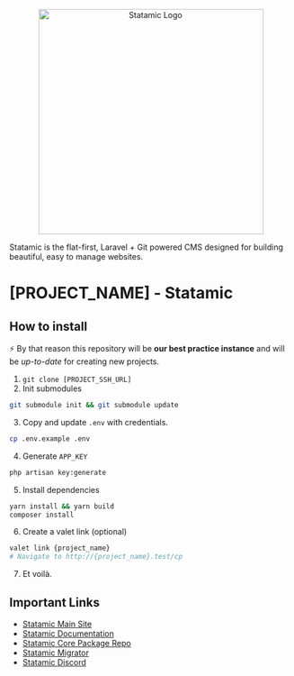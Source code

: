 <p align="center"><img src="https://statamic.com/assets/branding/Statamic-Logo+Wordmark-Rad.svg" width="400" alt="Statamic Logo" /></p>

Statamic is the flat-first, Laravel + Git powered CMS designed for building beautiful, easy to manage websites.

# [PROJECT_NAME] - Statamic

## How to install 
⚡ By that reason this repository will be **our best practice instance** and will be *up-to-date* for creating new projects.

1. `git clone [PROJECT_SSH_URL]`
2. Init submodules
```bash
git submodule init && git submodule update
```
3. Copy and update `.env` with credentials.
```bash
cp .env.example .env
```
4. Generate `APP_KEY`
```bash
php artisan key:generate
```
5. Install dependencies
```bash
yarn install && yarn build
composer install
```
6. Create a valet link (optional)
```bash
valet link {project_name}
# Navigate to http://{project_name}.test/cp
```
7. Et voilà.

## Important Links

- [Statamic Main Site](https://statamic.com)
- [Statamic Documentation][docs]
- [Statamic Core Package Repo][cms-repo]
- [Statamic Migrator](https://github.com/statamic/migrator)
- [Statamic Discord][discord]

[docs]: https://statamic.dev/
[discord]: https://statamic.com/discord
[contribution]: https://github.com/statamic/cms/blob/master/CONTRIBUTING.md
[cms-repo]: https://github.com/statamic/cms
